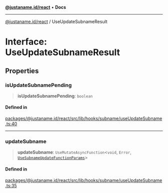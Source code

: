 [**@justaname.id/react**](../README.md) • **Docs**

***

[@justaname.id/react](../globals.md) / UseUpdateSubnameResult

# Interface: UseUpdateSubnameResult

## Properties

### isUpdateSubnamePending

> **isUpdateSubnamePending**: `boolean`

#### Defined in

[packages/@justaname.id/react/src/lib/hooks/subname/useUpdateSubname.ts:40](https://github.com/JustaName-id/JustaName-sdk/blob/dc845c10af242e3ca87d95ef392516ac0bfa8b95/packages/@justaname.id/react/src/lib/hooks/subname/useUpdateSubname.ts#L40)

***

### updateSubname

> **updateSubname**: `UseMutateAsyncFunction`\<`void`, `Error`, [`UseSubnameUpdateFunctionParams`](UseSubnameUpdateFunctionParams.md)\>

#### Defined in

[packages/@justaname.id/react/src/lib/hooks/subname/useUpdateSubname.ts:35](https://github.com/JustaName-id/JustaName-sdk/blob/dc845c10af242e3ca87d95ef392516ac0bfa8b95/packages/@justaname.id/react/src/lib/hooks/subname/useUpdateSubname.ts#L35)
